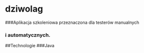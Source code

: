 # dziwolag
###Aplikacja szkoleniowa przeznaczona dla testerów manualnych
### i automatycznych.
##Technologie
###Java
